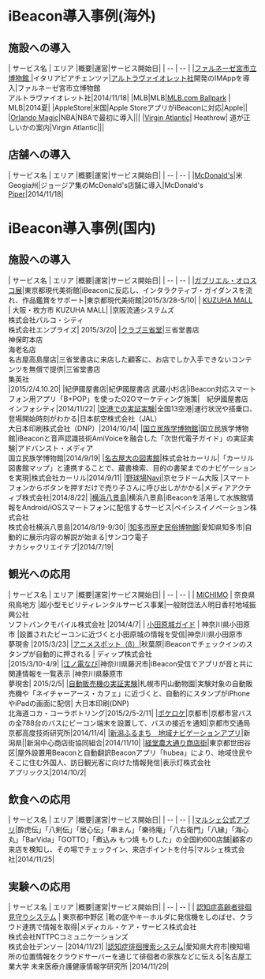# iBeacon導入事例(海外)

## 施設への導入
| サービス名 | エリア |概要|運営|サービス開始日|
| -- | -- |
|[ファルネーゼ宮市立博物館 ](http://www.palazzofarnese.piacenza.it/app)|イタリアピアチェンツァ|[アルトラヴァイオレット社](http://www.ultravioletapp.it/folio/imapp/)開発のIMAppを導入|ファルネーゼ宮市立博物館<br>アルトラヴァイオレット社|2014/11/18|
|MLB|MLB|[MLB.com Ballpark](https://itunes.apple.com/jp/app/id513135722?mt=8) | MLB|2014夏|
|AppleStore|米国|Apple StoreアプリがiBeaconに対応|Apple||
|[Orlando Magic](http://www.nba.com/magic/news/orlando-magic-becomes-first-nba-team-deploy-and-integrate-ibeacons-team-mobile-app-amway-center)|NBA|NBAで最初に導入|||
|[Virgin Atlantic](https://blog.virgin-atlantic.com/t5/Our-Future/Virgin-Atlantic-lights-the-way-with-Apple-s-iBeacon-technology/ba-p/26359#.VSuzCI7tmko)| Heathrow| 道が正しいかの案内|Virgin Atlantic|||


## 店舗への導入
| サービス名 | エリア |概要|運営|サービス開始日|
| -- | -- |
|[McDonald's](http://www.businesswire.com/news/home/20141218005195/en/McDonald%E2%80%99s-Customers-Treated-Dining-Experience-Piper-Beacon#.VSthf47tlBc)|米Geogia州|ジョージア集のMcDonald's店舗に導入|McDonald's<br>[Piper](http://piper.ly/)|2014/11/18|


# iBeacon導入事例(国内)

## 施設への導入

| サービス名 | エリア |概要|運営|サービス開始日|
| -- | -- |
|[ガブリエル・オロスコ展](http://www.mot-art-museum.jp/exhibition/orozcoapplication.html)|東京都現代美術館|iBeaconに反応し、インタラクティブ・ガイダンスを流れ、作品鑑賞をサポート|東京都現代美術館|2015/3/28-5/10|
| [KUZUHA MALL](http://www.kuzuha-mall.com/sp/app/) | 大阪・枚方市 KUZUHA MALL| |京阪流通システムズ<br>株式会社パルコ・シティ<br>株式会社エンプライズ| 2015/3/20|
|[クラブ三省堂]()|三省堂書店<br>神保町本店<br>海老名店<br>名古屋高島屋店|三省堂書店に来店した顧客に、お店でしか入手できないコンテンツを無償で提供|三省堂書店<br>集英社<br>|2015/2/4.10.20|
|紀伊國屋書店|紀伊國屋書店 武蔵小杉店|iBeacon対応スマートフォン用アプリ「B+POP」を使ったO2Oマーケティング施策|　紀伊國屋書店<br>インフォシティ|2014/11/22|
|[空港での実証実験](http://www.dnp.co.jp/news/10103470_2482.html)|全国13空港|運行状況や搭乗口、登場開始時刻がわかる|日本航空株式会社（JAL）<br>大日本印刷株式会社（DNP）|2014/10/14|
|[国立民族学博物館](http://www.minpaku.ac.jp/)|国立民族学博物館|iBeaconと音声認識技術AmiVoiceを融合した「次世代電子ガイド」の実証実験|アドバンスト・メディア<br>国立民族学博物館|2014/9/19|
|[名古屋大の図書館](http://www.nul.nagoya-u.ac.jp/)|株式会社カーリル|「カーリル図書館マップ」と連携することで、蔵書検索、目的の書架までのナビゲーションを実現|株式会社カーリル|2014/9/11|
|[野球場Navi](http://ballpark-navi.com/)|京セラドーム大阪 |スマートフォンからボタンを押すだけで売り子さんに呼び出しがかかる|メディアアクティブ株式会社|2014/8/22|
|[横浜八景島](http://www.seaparadise.co.jp/)|横浜八景島|iBeaconを活用して水族館情報をAndroid/iOSスマートフォンに配信するサービス|ベイシスイノベーション株式会社<br>株式会社横浜八景島|2014/8/19-9/30|
|[知多市歴史民俗博物館]()|愛知県知多市|自動的に展示内容の解説が始まる|サンコウ電子<br>ナカシャクリエイテブ|2014/7/19|

## 観光への応用

| サービス名 | エリア |概要|運営|サービス開始日|
| -- | -- |
| [MICHIMO](http://www.softbank.jp/corp/group/sbm/news/press/2015/20150407_01/) | 奈良県飛鳥地方 |超小型モビリティレンタルサービス事業|一般財団法人明日香村地域振興公社<br>ソフトバンクモバイル株式会社 |2014/4/7|
| [小田原城ガイド](https://itunes.apple.com/jp/app/xiao-tian-yuan-chenggaido/id971710211?mt=8) | 神奈川県小田原市 |設置されたビーコンに近づくと小田原城の情報を受信|神奈川県小田原市<br>夢現舎 |2015/3/23|
|[アニメスポット（β）](http://www.dip-net.co.jp/news/press-release/2015/03/-310.html)|秋葉原|iBeaconでチェックインのスタンプが自動的に押される | ディップ株式会社<br>  |2015/3/10-4/9|
|[江ノ電なび](http://www.mugensha.jp/info/%E6%B1%9F%E3%83%8E%E9%9B%BBx-ibeacon-%E3%80%8E%E6%B1%9F%E3%83%8E%E9%9B%BB%E3%81%AA%E3%81%B3%E3%80%8F.html)|神奈川県藤沢市|iBeacon受信でアプリが音と共に関連情報を一覧表示 |神奈川県藤原市<br>夢現舎|  2015/2/5|
|[自動販売機の実証実験](http://www.dnp.co.jp/news/10106781_2482.html)|札幌市円山動物園|実験対象の自動販売機や「ネイチャーアース・カフェ」に近づくと、自動的にスタンプがiPhoneやiPadの画面に配信| 大日本印刷(DNP)<br>北海道コカ・コーラボトリング|2015/2/5-2/11|
|[ポケロケ](http://blsetup.city.kyoto.jp/blsp/)|京都市|京都市営バスの全788台のバスにビーコン端末を設置して、バスの接近を通知|京都市交通局<br>京都高度技術研究所|2014/11/4|
|[新潟ふるまち　地域ナビゲーションアプリ](http://www.niigata-furumachi.jp/furumachi-app/)|新潟県||新潟中心商店街協同組合|2014/11/10|
|[経堂農大通り商店街](http://www.nodaistreet.com/)|東京都世田谷区|屋外設置用Beaconと自動翻訳Beaconアプリ「hubea」により、地域住民やそこに住む外国人、訪日観光客に向けた情報発信|表示灯株式会社<br>アプリックス|2014/10/2|

## 飲食への応用
| サービス名 | エリア |概要|運営|サービス開始日|
| -- | -- |
|[マルシェ公式アプリ](http://www.marche.co.jp/app/start.html)|酔虎伝」「八剣伝」「居心伝」「串まん」「樂待庵」「八右衛門」「八縁」「海心丸」「BarVida」「GOTTO」「煮込み もつ焼 もりした」の全国約600店舗|顧客の来店を検知し、その場でチェックイン、来店ポイントを付与|マルシェ株式会社|2014/11/25|

## 実験への応用
| サービス名 | エリア |概要|運営|サービス開始日|
| -- | -- |
| [認知症高齢者徘徊見守りシステム](http://www.softbank.jp/corp/group/sbm/news/press/2015/20150407_01/) | 東京都中野区 |靴の底やキーホルダに発信機をしのばせ、クラウド連携で情報を取得|メディカル・ケア・サービス株式会社<br>株式会社NTTPCコミュニケーションズ<br>株式会社デンソー |2014/11/21|
|[認知症徘徊捜索システム](http://www.aplix-ip.com/wp-content/uploads/112720147Fdad16e_PR.pdf)|愛知県大府市|検知場所の位置情報をクラウドサーバーを通じて徘徊者の家族などに伝える|名古屋工業大学 未来医療介護健康情報学研究所 |2014/11/29|
